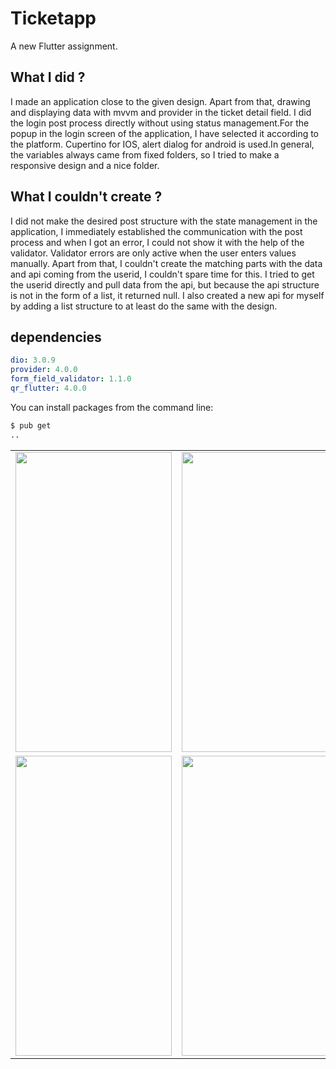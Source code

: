 # Ticketapp

A new Flutter assignment.

## What I did ? 

I made an application close to the given design. Apart from that, drawing and displaying data with mvvm and provider in the ticket detail field. I did the login post process directly without using status management.For the popup in the login screen of the application, I have selected it according to the platform. Cupertino for IOS, alert dialog for android is used.In general, the variables always came from fixed folders, so I tried to make a responsive design and a nice folder.

## What I couldn't create ? 

I did not make the desired post structure with the state management in the application, I immediately established the communication with the post process and when I got an error, I could not show it with the help of the validator. Validator errors are only active when the user enters values manually. Apart from that, I couldn't create the matching parts with the data and api coming from the userid, I couldn't spare time for this. I tried to get the userid directly and pull data from the api, but because the api structure is not in the form of a list, it returned null. I also created a new api for myself by adding a list structure to at least do the same with the design.



## dependencies
```yaml
dio: 3.0.9
provider: 4.0.0
form_field_validator: 1.1.0
qr_flutter: 4.0.0
``` 

You can install packages from the command line:

```bash
$ pub get
..
```

<table>
  <tr>
    <td><img src="https://user-images.githubusercontent.com/45129432/133926513-c6fd4726-990a-447f-94ef-4aeb1a0d7e15.png" width=250 height=480></td>
    <td><img src="https://user-images.githubusercontent.com/45129432/133926491-eb80ca3b-1d8a-4cef-8b36-ad2ce202adea.png" width=250 height=480></td>
  </tr>

  <td><img src="https://user-images.githubusercontent.com/45129432/133926492-f08401d0-4694-4a86-bf04-758276a4f3e2.png" width=250 height=480></td>
  <td><img src="https://user-images.githubusercontent.com/45129432/133926497-249c7bff-b01e-49f8-a7b6-21929b7a642e.png" width=250 height=480></td>
</table>
  





